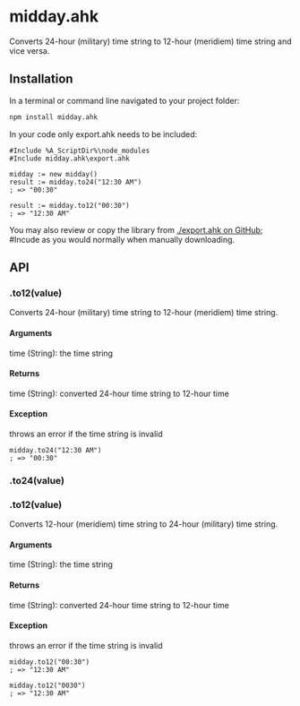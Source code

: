# midday.ahk

Converts 24-hour (military) time string to 12-hour (meridiem) time string and vice versa.

## Installation

In a terminal or command line navigated to your project folder:
```bash
npm install midday.ahk
```
In your code only export.ahk needs to be included:
```autohotkey
#Include %A_ScriptDir%\node_modules
#Include midday.ahk\export.ahk

midday := new midday()
result := midday.to24("12:30 AM")
; => "00:30"

result := midday.to12("00:30")
; => "12:30 AM"
```
You may also review or copy the library from [./export.ahk on GitHub](https://raw.githubusercontent.com/chunjee/midday.ahk/master/export.ahk); #Incude as you would normally when manually downloading.

## API

### .to12(value)

Converts 24-hour (military) time string to 12-hour (meridiem) time string.

#### Arguments
time (String): the time string

#### Returns
time (String): converted 24-hour time string to 12-hour time

#### Exception
throws an error if the time string is invalid


````autohotkey
midday.to24("12:30 AM")
; => "00:30"
````


### .to24(value)

### .to12(value)

Converts 12-hour (meridiem) time string to 24-hour (military) time string.

#### Arguments
time (String): the time string

#### Returns
time (String): converted 24-hour time string to 12-hour time

#### Exception
throws an error if the time string is invalid


````autohotkey
midday.to12("00:30")
; => "12:30 AM"

midday.to12("0030")
; => "12:30 AM"
````
